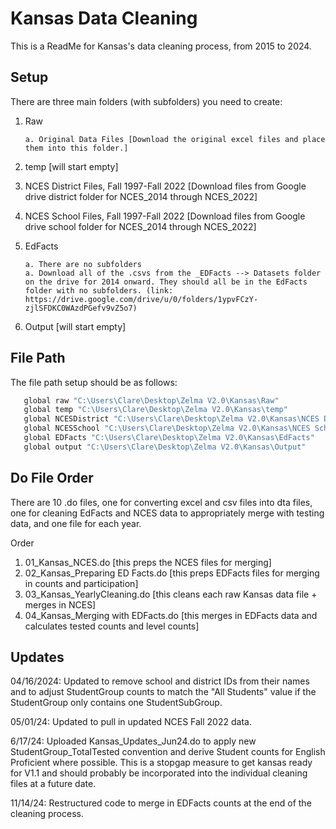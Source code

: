 
# Kansas Data Cleaning

This is a ReadMe for Kansas's data cleaning process, from 2015 to 2024.


## Setup

There are three main folders (with subfolders) you need to create: 

1. Raw
   
       a. Original Data Files [Download the original excel files and place them into this folder.]

2. temp [will start empty]
   
3. NCES District Files, Fall 1997-Fall 2022 [Download files from Google drive district folder for NCES_2014 through NCES_2022]

4. NCES School Files, Fall 1997-Fall 2022 [Download files from Google drive school folder for NCES_2014 through NCES_2022]
   
5. EdFacts
   
       a. There are no subfolders
       a. Download all of the .csvs from the _EDFacts --> Datasets folder on the drive for 2014 onward. They should all be in the EdFacts folder with no subfolders. (link: https://drive.google.com/drive/u/0/folders/1ypvFCzY-zjlSFDKC0WAzdPGefv9vZ5o7)

6. Output [will start empty]
    
## File Path

The file path setup should be as follows: 

```bash
   global raw "C:\Users\Clare\Desktop\Zelma V2.0\Kansas\Raw"
   global temp "C:\Users\Clare\Desktop\Zelma V2.0\Kansas\temp"
   global NCESDistrict "C:\Users\Clare\Desktop\Zelma V2.0\Kansas\NCES District Files, Fall 1997-Fall 2022"
   global NCESSchool "C:\Users\Clare\Desktop\Zelma V2.0\Kansas\NCES School Files, Fall 1997-Fall 2022"
   global EDFacts "C:\Users\Clare\Desktop\Zelma V2.0\Kansas\EdFacts"
   global output "C:\Users\Clare\Desktop\Zelma V2.0\Kansas\Output"
```

## Do File Order
There are 10 .do files, one for converting excel and csv files into dta files, one for cleaning EdFacts and NCES data to appropriately merge with testing data, and one file for each year.

Order
1. 01_Kansas_NCES.do [this preps the NCES files for merging]
2. 02_Kansas_Preparing ED Facts.do [this preps EDFacts files for merging in counts and participation]
3. 03_Kansas_YearlyCleaning.do [this cleans each raw Kansas data file + merges in NCES]
4. 04_Kansas_Merging with EDFacts.do [this merges in EDFacts data and calculates tested counts and level counts]

## Updates

04/16/2024: Updated to remove school and district IDs from their names and to adjust StudentGroup counts to match the "All Students" value if the StudentGroup only contains one StudentSubGroup.

05/01/24: Updated to pull in updated NCES Fall 2022 data.

6/17/24: Uploaded Kansas_Updates_Jun24.do to apply new StudentGroup_TotalTested convention and derive Student counts for English Proficient where possible. This is a stopgap measure to get kansas ready for V1.1 and should probably be incorporated into the individual cleaning files at a future date.

11/14/24: Restructured code to merge in EDFacts counts at the end of the cleaning process.

